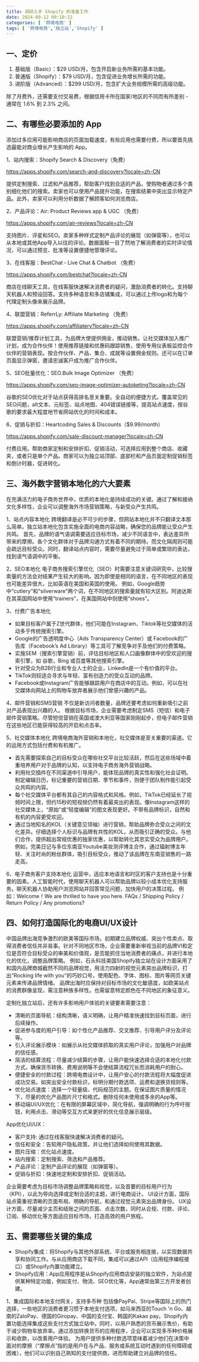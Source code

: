```yaml
---
title: 调研入手 Shopify 的准备工作
date: 2024-09-12 09:10:12
categories: [ '跨境电商' ]
tags: [ '跨境电商','独立站','Shopify' ]
---
```


## 一、定价

1. 基础版（Basic）：$29 USD/月，包含开启新业务所需的基本功能。
2. 普通版（Shopify）：$79 USD/月，包含促进业务增长所需的功能。
3. 进阶版（Advanced）：$299 USD/月，包含扩大业务规模所需的高级功能。

除了月费外，还需要支付交易费，根据信用卡所在国家/地区的不同而有所差别 - 通常在 1.6% 到 2.3% 之间。

## 二、有哪些必要添加的 App

添加过多应用可能影响商店的页面加载速度，有些应用也需要付费，所以要首先挑选最能对商业增长产生影响的
App。

1、站内搜索：Shopify Search & Discovery（免费）

https://apps.shopify.com/search-and-discovery?locale=zh-CN

提供定制搜索、过滤和产品推荐，帮助客户找到合适的产品，使购物者通过多个类别细化他们的搜索。卖家也可以使用产品提升功能，在搜索结果中突出显示特定产品。此外，卖家可以利用分析数据了解顾客如何浏览商店。

2、产品评论：Air: Product Reviews app & UGC （免费）

https://apps.shopify.com/air-reviews?locale=zh-CN

支持图片、评星和SEO。卖家多种样式定制产品评论的展现（如弹窗等），也可以从本地或其他App导入以往的评论。数据面板一目了然地了解消费者的实时评论情况，可以通过预览、批准等设置便捷地管理评论。

3、在线客服：BestChat ‑ Live Chat & Chatbot （免费）

https://apps.shopify.com/bestchat?locale=zh-CN

商店在线聊天工具，在线客服快速解决消费者的疑问，激励消费者的转化。支持聊天机器人和预设回答。支持多种语言和多店铺集成，可以通过上传logo和为每个代理定制头像来展示品牌。

4、联盟营销：ReferrLy: Affiliate Marketing （免费）

https://apps.shopify.com/affiliatery?locale=zh-CN

联盟营销/推荐计划工具，为品牌大使提供佣金，推动销售。让社交媒体加入推广计划，成为合作伙伴！使用推荐链接和优惠码跟踪销售，使用专用仪表板监控合作伙伴的营销表现。按合作伙伴、产品、集合、成就等设置佣金规则。还可以在订单页面显示弹窗，邀请忠诚客户成为推广合作伙伴。

5、SEO批量优化：SEO.Bulk Image Optimizer （免费）

https://apps.shopify.com/seo-image-optimizer-autoketing?locale=zh-CN

谷歌的SEO优化对于站点获得高排名至关重要。全自动的便捷方式。覆盖常见的SEO问题，alt文本、元标签、站点地图、404错误链接等，提高站点速度，按谷歌的要求最大程度地节省网站优化的时间和成本。

6、促销与折扣：Heartcoding Sales & Discounts（$9.99/month）

https://apps.shopify.com/sale-discount-manager?locale=zh-CN

付费应用。帮助商家定制和安排折扣、促销活动，可选择应用到整个商店、收藏夹，或者只是单个产品。商家可以为独立站顶部、底部栏和产品页面定制促销标签和倒计时器，促进转化。

## 三、海外数字营销本地化的六大要素

在充满活力的电子商务世界中，优质的本地化是持续成功的关键。通过了解和接纳文化多样性，企业可以调整海外市场营销策略，与新受众产生共鸣。

1、站点内容本地化
跨境翻译是必不可少的步骤，但网站本地化并不只翻译文本那么简单。独立站本地化包含实施全面的电商内容战略，确保您的品牌能让受众产生共鸣。
首先，品牌的语气语调需要适应目标市场，减少不同语言中，表达差异所带来的摩擦。各个文化群体对于品牌沟通方式有着不同的期待。而文化隔阂则可能会疏远目标受众。同时，翻译站点内容时，需要尽量避免过于简单或繁琐的表达，找到语气语调中的平衡。

2、SEO本地化
电子商务搜索引擎优化（SEO）时需要注意关键词研究中，比较搜索量的方法会对结果产生较大的影响。因为即使是相同的语言，在不同地区的表现也可能差异很大，比如英语在美国和英国的使用。
例如，Google趋势中“cutlery”和“silverware”两个词，在不同地区的搜索量就有较大区别。阿迪达斯在其英国网站中使用“trainers”，在美国网站中则使用“shoes”。

3、付费广告本地化
* 如果目标客户属于Z世代群体，他们可能在Instagram、Tiktok等社交媒体的活动多于传统搜索引擎。
* Google的广告透明度中心（Ads Transparency Center）或 Facebook的广告库（Facebook’s Ad Library）等工具可了解竞争对手及他们的付费策略。
* 实施SEM（搜索引擎营销）前，评估目标地区和人口画像群体中的受欢迎的搜索引擎，如 谷歌，Bing 或百度等其他搜索引擎。
* 针对受众为B2B行业和专业人士的企业，LinkedIn是一个有价值的平台。
* TikTok则较适合寻求与年轻、富有创造力的受众互动的品牌。
* Facebook或Instagram广告能够跟踪用户在商店中的互动。例如，可以在社交媒体向网站上的购物车放弃者展示他们曾感兴趣的产品。

4、邮件营销和SMS营销
不仅是新访问者数量，品牌还要考虑如何重新吸引之前对产品表现出兴趣的人。
根据目标市场，企业需要考虑制定SMS（短信）和电子邮件营销策略。尽管短信营销在英国或澳大利亚等国家刚刚起步，但电子邮件营销在这些地区已能获得较高的开启和点击率。

5、社交媒体本地化
跨境电商海外营销和本地化，社交媒体是至关重要的渠道。它的运用方式包括付费和有机推广。
* 首先需要探索自己的目标受众在哪些社交平台比较活跃，然后在这些场域中着重培养用户对于品牌的认知，以支持电子商务海外营销战略。
* 利用社交插件在不同渠道中引导用户，能体现品牌的真实性和强化社会证明。制定编辑日历，标记重要的营销日期、季节和事件，则便于团队制作能引起受众共鸣的内容。
* 每个社交媒体平台都有其自己的内容格式和风格。例如，TikTok已经延长了视频时间上限，但约15秒的短视频仍然有着最突出的表现。像Instagram这样的社交媒体上，“原始”或“轻度编辑”的图文表现更好。不带有品牌标识，自然和有机的内容更受欢迎。
* 通过当地知名的KOL（关键意见领袖）进行营销，帮助品牌弥合受众之间的文化差异。仔细选择个人标识与品牌有共性的KOL，从而吸引正确的受众。与他们合作，提供超出常规优惠的独家优惠，以帮助转化其忠实受众为品牌用户。例如，完美日记与多位东南亚Youtube美妆测评博主合作，通过辐射博主年轻、关注时尚的粉丝群体，吸引目标受众，推动了该品牌在东南亚销售的一路走高。

6、电子商务客户支持本地化
运营中，适应本地语言和时区的客户支持也是十分重要的因素。人工智能时代，使用聊天机器人可以帮助品牌以较小成本优化支持服务。聊天机器人协助用户浏览网站并回答常见问题，加快用户的决策过程。
例如：Welcome！We are thrilled to have you here. FAQs / Shipping Policy / Return Policy / Any promotions?

## 四、如何打造国际化的电商UI/UX设计

中国品牌出海竞争激烈的欧美等国际市场，初期建立品牌权威、突出个性卖点、取得消费者信任并非易事。针对不同地区市场，企业需要重新审视当前的品牌VI和定位是否符合目标受众的审美和价值观，是否能抓住当地消费者的痛点，并进行本地化的优化，调整品牌策略。
例如，石头科技美国Shopify独立站在设计方面采用了和国内品牌商城截然不同的品牌视觉，用活力四射的视觉元素突出品牌标识，打出“Rocking life with you”的巧妙口号，使用配色、字体、图标、图片等网页关键元素来传递品牌情绪。
品牌出海时应保持对目标市场的文化敏感度，如欧美站点的消费群像呈现，需注意种族多样性。也需留意特定颜色在不同地区的象征意义。

定制化独立站后，还有许多影响用户体验的关键要素需要注意：
* 清晰的页面导航：结构清晰，语义明确，让用户精准快速找到目标页面，进行后续操作。
* 促进参与度的用户引导：如个性化产品推荐、交叉推荐、引导用户评分及评论等。
* 引入评论展示模块：如展示从社交媒体抓取的真实用户评论，加强用户对品牌的信任感。
* 简洁的结算流程：尽量减少结算的步骤，让用户能快速选择合适的本地化付款方式，确保货币转换、费用说明等不会使结算流程冗长而消耗用户的耐心。
* 便捷安全的付款过程：跨境电商设计中，让用户安心的付款流程将大幅度促进成功交易。如突出安全付款标识，标明分期付款选项、运费和退换货规则等。
* 优化站点速度：选择一个轻量级、代码规范的主题。在保证图片质量的情况下，尽量的优化产品图片尺寸和格式。删除任何未使用或多余的App等。
* 移动端UI/UX优化：在有限的屏幕区域中，简化导航，强调明确的行为呼吁按钮，利用点击、滑动等交互方式来更好的优化信息展示层级。

App优化UI/UX：
* 客户支持: 通过在线客服快速解决消费者的疑问。
* 信任和安全：告知用户隐私政策，并让他们选择如何使用其数据。
* 图片压缩：优化站点速度。
* 站内搜索：定制搜索、筛选和产品推荐。
* 产品评论：定制产品评论的展现（如弹窗等）。
* 促销与折扣：快速地定制和安排折扣、促销活动。

企业需要考虑为目标市场调整品牌策略和视觉，以及首要的目标用户行为（KPI），以此为导向选择或定制合适的主题，进行电商设计。
UI设计方面，国际站点需重视清晰的页面布局、明确的导航，和通过视觉元素突出品牌身份。
UX设计方面，尽量减少主页和结账之间的页面、点击次数，同时从合规、付款、评论、订阅、移动优化等方面适应目标市场，打造高效的用户旅程。

## 五、需要哪些关键的集成

* Shopify集成：将Shopify与其他外部系统、平台或服务相连接，以实现数据共享和协同工作。与从应用商店下载不同，集成可以通过API（应用程序编程接口）或Shopify内置功能建立。
* Shopify应用：App应用程序是从Shopify应用商店安装的独立软件，为站点提供某种特定功能，例如支付、物流、SEO优化等，App通常由第三方开发者创建。

1、集成国际和本地支付网关，支持多币种
包括像PayPal、Stripe等国际上的热门选择，一些地区的消费者更习惯于本地支付选项，如马来西亚的Touch 'n Go、越南的ZaloPay、德国的Giropay、中国的支付宝、韩国的Kakao pay。Shopify内置功能选择集成这些支付方式独立站中。同时，以用户熟悉的货币展示售价，有助于减少购物车放弃率。通过添加转换货币的应用程序，企业可以实现多币种价格展示和收款，以改善用户体验。
为用户提供多种付款选项意味着减少他们在决策中面对的摩擦（“摩擦点”指的是用户在与产品、服务或系统互动时遇到的任何障碍或困难），他们可以识别自己熟知的支付提供商，进而帮助建立对品牌的信任。



